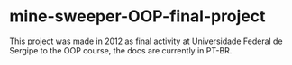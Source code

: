 # mine-sweeper-OOP-final-project
This project was made in 2012 as final activity at Universidade Federal de Sergipe to the OOP course, the docs are currently in PT-BR.
